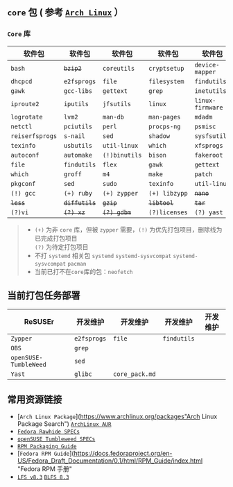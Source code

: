 ## **`core` 包** ( 参考 [`Arch Linux`](https://www.archlinux.org/packages/ "Arch Linux Packages") ）

### `Core` 库
| 软件包           | 软件包           | 软件包          | 软件包         | 软件包           |
| --------------- | --------------- | -------------- | ------------- | ---------------- |
| `bash`          | ~~`bzip2`~~     | `coreutils`    | `cryptsetup`  | `device-mapper`  |
| `dhcpcd`        | `e2fsprogs`     | `file`         | `filesystem`  | `findutils`      |
| `gawk`          | `gcc-libs`      | `gettext`      | `grep`        | `inetutils`      |
| `iproute2`      | `iputils`       | `jfsutils`     | `linux`       | `linux-firmware` |
| `logrotate`     | `lvm2`          | `man-db`       | `man-pages`   | `mdadm`          |
| `netctl`        | `pciutils`      | `perl`         | `procps-ng`   | `psmisc`         |
| `reiserfsprogs` | `s-nail`        | `sed`          | `shadow`      | `sysfsutils`     |
| `texinfo`       | `usbutils`      | `util-linux`   | `which`       | `xfsprogs`       |
| `autoconf`      | `automake`      | `(!)binutils`  | `bison`       | `fakeroot`       |
| `file`          | `findutils`     | `flex`         | `gawk`        | `gettext`        |
| `which`         | `groff`         | `m4`           | `make`        | `patch`          |
| `pkgconf`       | `sed`           | `sudo`         | `texinfo`     | `util-linux`     |
| `(!) gcc`       | `(+) ruby`      | `(+) zypper`   | `(+) libzypp` | ~~`nano`~~       |
| ~~`less`~~      | ~~`diffutils`~~ | ~~`gzip`~~     | ~~`libtool`~~ | ~~`tar`~~        |
| `(?)vi`         | ~~`(?) xz`~~    | ~~`(?) gdbm`~~ | `(?)licenses` | `(?) yast`       |

> * `(+)` 为非 `core` 库，但被 `zypper` 需要，`(!)` 为优先打包项目，删除线为已完成打包项目  
>   `(?)` 为待定打包项目
> * 不打 `systemd` 相关包 `systemd` `systemd-sysvcompat` `systemd-sysvcompat` `pacman`
> * 当前已打不在`core`库的包：`neofetch`

## 当前打包任务部署

| ReSUSEr               | 开发维护    | 开发维护        | 开发维护     | 开发维护  |
| --------------------- | ---------- | -------------- | ------------| -------- |
| `Zypper`              | `e2fsprogs`| `file`         | `findutils` |          |
| `OBS`                 | `grep`     |                |             |          |
| `openSUSE-TumbleWeed` | `sed`      |                |             |          |
| `Yast`                | `glibc`    | `core_pack.md` |             |          |

## 常用资源链接
* [`Arch Linux Package`](https://www.archlinux.org/packages"Arch Linux Package Search")    [`ArchLinux AUR`](https://aur.archlinux.org/ "The Arch Linux User-community Repository")
* [`Fedora Rawhide SPECs`](https://dl.fedoraproject.org/pub/fedora/linux/development/rawhide/Workstation/source/tree/Packages/ "Fedora Rawhide SPECS")
* [`openSUSE Tumbleweed SPECs`](http://opensuse.mirror.liquidtelecom.com/source/tumbleweed/repo/ "风滚草的SPEC")
* [`RPM Packaging Guide`](https://rpm-packaging-guide.github.io/ "简明版 RPM 打包手册")
* [`Fedora RPM Guide`](https://docs.fedoraproject.org/en-US/Fedora_Draft_Documentation/0.1/html/RPM_Guide/index.html "Fedora RPM 手册"
* [`LFS v8.3`](http://www.linuxfromscratch.org/lfs/view/stable/ "The LFS Stable Book")  [`BLFS 8.3`](http://www.linuxfromscratch.org/blfs/view/stable/ "The BLFS Stable Book")
